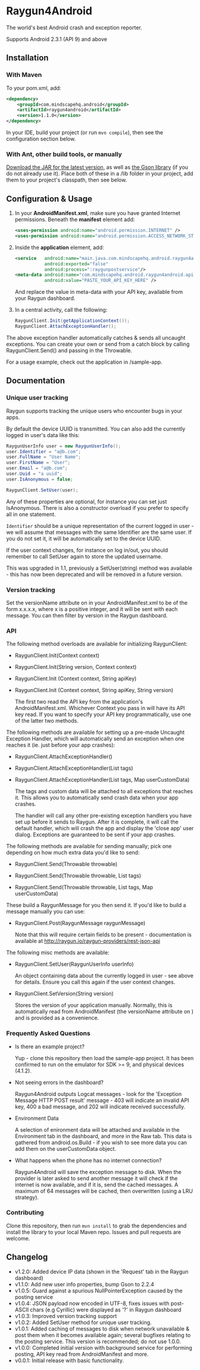 # Raygun4Android

The world's best Android crash and exception reporter.

Supports Android 2.3.1 (API 9) and above

## Installation

### With Maven

To your pom.xml, add:

```xml
<dependency>
    <groupId>com.mindscapehq.android</groupId>
    <artifactId>raygun4android</artifactId>
    <version>1.1.0</version>
</dependency>
```

In your IDE, build your project (or run `mvn compile`), then see the configuration section below.

### With Ant, other build tools, or manually

[Download the JAR for the latest version](http://search.maven.org/#search%7Cga%7C1%7Ca%3A%22raygun4android%22), as well as [the Gson library](http://search.maven.org/remotecontent?filepath=com/google/code/gson/gson/2.1/gson-2.1.jar) (if you do not already use it). Place both of these in a /lib folder in your project, add them to your project's classpath, then see below.

## Configuration & Usage

1. In your **AndroidManifest.xml**, make sure you have granted Internet permissions. Beneath the **manifest** element add:

	```xml
	<uses-permission android:name="android.permission.INTERNET" />
	<uses-permission android:name="android.permission.ACCESS_NETWORK_STATE" />
	```

2. Inside the **application** element, add:

	```xml
	<service   android:name="main.java.com.mindscapehq.android.raygun4android.RaygunPostService"
	           android:exported="false"
	           android:process=":raygunpostservice"/>
	<meta-data android:name="com.mindscapehq.android.raygun4android.apikey"
	           android:value="PASTE_YOUR_API_KEY_HERE" />
	```

	And replace the value in meta-data with your API key, available from your Raygun dashboard.

3. In a central activity, call the following:

	```java
	RaygunClient.Init(getApplicationContext());
	RaygunClient.AttachExceptionHandler();
	```

The above exception handler automatically catches & sends all uncaught exceptions. You can create your own or send from a catch block by calling RaygunClient.Send() and passing in the Throwable.

For a usage example, check out the application in /sample-app.

## Documentation

### Unique user tracking

Raygun supports tracking the unique users who encounter bugs in your apps.

By default the device UUID is transmitted. You can also add the currently logged in user's data like this:

```java
RaygunUserInfo user = new RaygunUserInfo();
user.Identifier = "a@b.com";
user.FullName = "User Name";
user.FirstName = "User";
user.Email = "a@b.com";
user.Uuid = "a uuid";
user.IsAnonymous = false;

RaygunClient.SetUser(user);
```

Any of these properties are optional, for instance you can set just IsAnonymous. There is also a constructor overload if you prefer to specify all in one statement.

`Identifier` should be a unique representation of the current logged in user - we will assume that messages with the same Identifier are the same user. If you do not set it, it will be automatically set to the device UUID.

If the user context changes, for instance on log in/out, you should remember to call SetUser again to store the updated username.

This was upgraded in 1.1, previously a SetUser(string) method was available - this has now been deprecated and will be removed in a future version.

### Version tracking

Set the versionName attribute on <manifest> in your AndroidManifest.xml to be of the form x.x.x.x, where x is a positive integer, and it will be sent with each message. You can then filter by version in the Raygun dashboard.

### API

The following method overloads are available for initializing RaygunClient:

* RaygunClient.Init(Context context)

* RaygunClient.Init(String version, Context context)

* RaygunClient.Init (Context context, String apiKey)

* RaygunClient.Init (Context context, String apiKey, String version)

	The first two read the API key from the application's AndroidManifest.xml. Whichever Context you pass in will have its API key read. If you want to specify your API key programmatically, use one of the latter two methods.

The following methods are available for setting up a pre-made Uncaught Exception Handler, which will automatically send an exception when one reaches it (ie. just before your app crashes):

* RaygunClient.AttachExceptionHandler()

* RaygunClient.AttachExceptionHandler(List tags)

* RaygunClient.AttachExceptionHandler(List tags, Map userCustomData)

	The tags and custom data will be attached to all exceptions that reaches it. This allows you to automatically send crash data when your app crashes.

	The handler will call any other pre-existing exception handlers you have set up before it sends to Raygun. After it is complete, it will call the default handler, which will crash the app and display the 'close app' user dialog. Exceptions are guaranteed to be sent if your app crashes.

The following methods are available for sending manually; pick one depending on how much extra data you'd like to send:

* RaygunClient.Send(Throwable throwable)

* RaygunClient.Send(Throwable throwable, List tags)

* RaygunClient.Send(Throwable throwable, List tags, Map userCustomData)

These build a RaygunMessage for you then send it. If you'd like to build a message manually you can use:

* RaygunClient.Post(RaygunMessage raygunMessage)

	Note that this will require certain fields to be present - documentation is available at http://raygun.io/raygun-providers/rest-json-api

The following misc methods are available:

* RaygunClient.SetUser(RaygunUserInfo userInfo)

	An object containing data about the currently logged in user - see above for details. Ensure you call this again if the user context changes.

* RaygunClient.SetVersion(String version)

	Stores the version of your application manually. Normally, this is automatically read from AndroidManifest (the versionName attribute on <manifest>) and is provided as a convenience.

### Frequently Asked Questions

* Is there an example project?

	Yup - clone this repository then load the sample-app project. It has been confirmed to run on the emulator for SDK >= 9, and physical devices (4.1.2).

* Not seeing errors in the dashboard?

	Raygun4Android outputs Logcat messages - look for the 'Exception Message HTTP POST result' message - 403 will indicate an invalid API key, 400 a bad message, and 202 will indicate received successfully.

* Environment Data

	A selection of enironment data will be attached and available in the Environment tab in the dashboard, and more in the Raw tab. This data is gathered from android.os.Build - if you wish to see more data you can add them on the userCustomData object.

* What happens when the phone has no internet connection?

	Raygun4Android will save the exception message to disk. When the provider is later asked to send another message it will check if the internet is now available, and if it is, send the cached messages. A maximum of 64 messages will be cached, then overwritten (using a LRU strategy).

### Contributing

Clone this repository, then run `mvn install` to grab the dependencies and install the library to your local Maven repo. Issues and pull requests are welcome.


## Changelog

- v1.2.0: Added device IP data (shown in the 'Request' tab in the Raygun dashboard)
- v1.1.0: Add new user info properties, bump Gson to 2.2.4
- v1.0.5: Guard against a spurious NullPointerException caused by the posting service
- v1.0.4: JSON payload now encoded in UTF-8, fixes issues with post-ASCII chars (e.g Cyrillic) were displayed as '?' in Raygun dashboard
- v1.0.3: Improved version tracking support
- v1.0.2: Added SetUser method for unique user tracking.
- v1.0.1: Added caching of messages to disk when network unavailable & post them when it becomes available again; several bugfixes relating to the posting service. This version is recommended; do not use 1.0.0.
- v1.0.0: Completed initial version with background service for performing posting, API key read from AndroidManifest and more.
- v0.0.1: Initial release with basic functionality.
